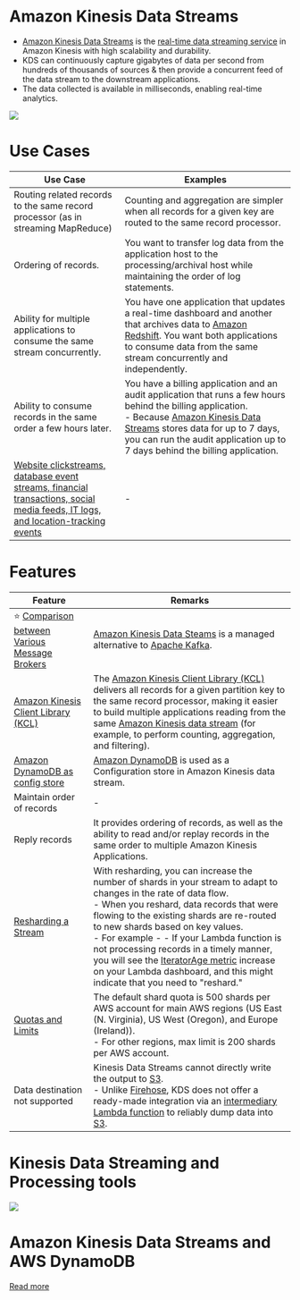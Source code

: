 # Amazon Kinesis Data Streams
- [Amazon Kinesis Data Streams](https://aws.amazon.com/kinesis/data-streams/) is the [real-time data streaming service](../../1_HLDDesignComponents/5_BigDataComponents/StreamProcessing/Readme.md) in Amazon Kinesis with high scalability and durability.
- KDS can continuously capture gigabytes of data per second from hundreds of thousands of sources & then provide a concurrent feed of the data stream to the downstream applications.
- The data collected is available in milliseconds, enabling real-time analytics.

![](https://docs.aws.amazon.com/images/streams/latest/dev/images/architecture.png)

# Use Cases

| Use Case                                                                                                                                                                             | Examples                                                                                                                                                                                                                                                                  |
|--------------------------------------------------------------------------------------------------------------------------------------------------------------------------------------|---------------------------------------------------------------------------------------------------------------------------------------------------------------------------------------------------------------------------------------------------------------------------|
| Routing related records to the same record processor (as in streaming MapReduce)                                                                                                     | Counting and aggregation are simpler when all records for a given key are routed to the same record processor.                                                                                                                                                            |
| Ordering of records.                                                                                                                                                                 | You want to transfer log data from the application host to the processing/archival host while maintaining the order of log statements.                                                                                                                                    |
| Ability for multiple applications to consume the same stream concurrently.                                                                                                           | You have one application that updates a real-time dashboard and another that archives data to [Amazon Redshift](). You want both applications to consume data from the same stream concurrently and independently.                                                        |
| Ability to consume records in the same order a few hours later.                                                                                                                      | You have a billing application and an audit application that runs a few hours behind the billing application. <br/>- Because [Amazon Kinesis Data Streams]() stores data for up to 7 days, you can run the audit application up to 7 days behind the billing application. |
| [Website clickstreams, database event streams, financial transactions, social media feeds, IT logs, and location-tracking events](https://aws.amazon.com/kinesis/data-streams/faqs/) | -                                                                                                                                                                                                                                                                         |

# Features

| Feature                                                                                                                        | Remarks                                                                                                                                                                                                                                                                                                                                                                                                                                                                                                                              |
|--------------------------------------------------------------------------------------------------------------------------------|--------------------------------------------------------------------------------------------------------------------------------------------------------------------------------------------------------------------------------------------------------------------------------------------------------------------------------------------------------------------------------------------------------------------------------------------------------------------------------------------------------------------------------------|
| :star: [Comparison between Various Message Brokers](../../1_HLDDesignComponents/4_MessageBrokers/KafkaVsRabbitMQVsSQSVsSNS.md) | [Amazon Kinesis Data Steams](https://shastri-shankar9.medium.com/apache-kafka-vs-amazon-kinesis-b55821c7f51f) is a managed alternative to [Apache Kafka](../../1_HLDDesignComponents/4_MessageBrokers/Kafka/Readme.md).                                                                                                                                                                                                                                                                                                              |
| [Amazon Kinesis Client Library (KCL)](https://docs.aws.amazon.com/streams/latest/dev/shared-throughput-kcl-consumers.html)     | The [Amazon Kinesis Client Library (KCL)](https://docs.aws.amazon.com/streams/latest/dev/shared-throughput-kcl-consumers.html) delivers all records for a given partition key to the same record processor, making it easier to build multiple applications reading from the same [Amazon Kinesis data stream]() (for example, to perform counting, aggregation, and filtering).                                                                                                                                                     |
| [Amazon DynamoDB as config store](../6_DatabaseServices/AmazonDynamoDB/Readme.md)                                              | [Amazon DynamoDB](../6_DatabaseServices/AmazonDynamoDB/Readme.md) is used as a Configuration store in Amazon Kinesis data stream.                                                                                                                                                                                                                                                                                                                                                                                                    |
| Maintain order of records                                                                                                      | -                                                                                                                                                                                                                                                                                                                                                                                                                                                                                                                                    |
| Reply records                                                                                                                  | It provides ordering of records, as well as the ability to read and/or replay records in the same order to multiple Amazon Kinesis Applications.                                                                                                                                                                                                                                                                                                                                                                                     |
| [Resharding a Stream](https://docs.aws.amazon.com/streams/latest/dev/kinesis-using-sdk-java-resharding.html)                   | With resharding, you can increase the number of shards in your stream to adapt to changes in the rate of data flow.<br/>- When you reshard, data records that were flowing to the existing shards are re-routed to new shards based on key values.<br/>- For example - - If your Lambda function is not processing records in a timely manner, you will see the [IteratorAge metric](https://repost.aws/knowledge-center/lambda-iterator-age) increase on your Lambda dashboard, and this might indicate that you need to "reshard." |
| [Quotas and Limits](https://docs.aws.amazon.com/streams/latest/dev/service-sizes-and-limits.html)                              | The default shard quota is 500 shards per AWS account for main AWS regions (US East (N. Virginia), US West (Oregon), and Europe (Ireland)). <br/>- For other regions, max limit is 200 shards per AWS account.                                                                                                                                                                                                                                                                                                                       |
| Data destination not supported                                                                                                 | Kinesis Data Streams cannot directly write the output to [S3](../7_StorageServices/3_ObjectStorageS3/Readme.md). <br/>- Unlike [Firehose](../10_BigDataComponents/StreamProcessing/AmazonKinesis/AmazonKinesisDataFirehouse.md), KDS does not offer a ready-made integration via an [intermediary Lambda function](../3_ComputeServices/AWSLambda/Readme.md) to reliably dump data into [S3](../7_StorageServices/3_ObjectStorageS3/Readme.md).                                                              |

# Kinesis Data Streaming and Processing tools

![](https://images.ctfassets.net/ee3ypdtck0rk/3Nj7dlXrWjY6QGLJ2WlLQy/37e85ae7a0581d31792dd05dd0830e50/Screen_Shot_2021-08-27_at_16.31.30.png?w=1853&h=1059&q=50&fm=webp)

# Amazon Kinesis Data Streams and AWS DynamoDB
    
[](../10_BigDataComponents/DataLakes/assets/AWS-IOT-Data-Capture.png)

[Read more](https://docs.aws.amazon.com/amazondynamodb/latest/developerguide/kds.html)


